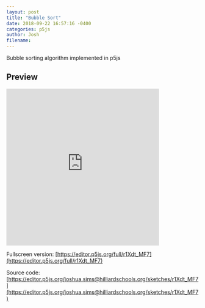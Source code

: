 ```yaml
---
layout: post
title: "Bubble Sort"
date: 2018-09-22 16:57:16 -0400
categories: p5js
author: Josh
filename: 
---
```

Bubble sorting algorithm implemented in p5js

## Preview
<iframe height="410" width="400" style="border:none;padding:0;" src="https://editor.p5js.org/embed/r1Xdt_MF7"></iframe>

Fullscreen version:
[https://editor.p5js.org/full/r1Xdt_MF7](https://editor.p5js.org/full/r1Xdt_MF7)

Source code:
[https://editor.p5js.org/joshua.sims@hilliardschools.org/sketches/r1Xdt_MF7](https://editor.p5js.org/joshua.sims@hilliardschools.org/sketches/r1Xdt_MF7)
